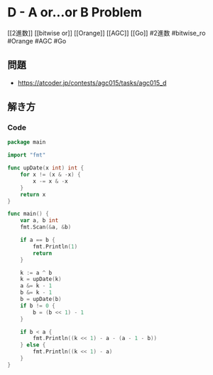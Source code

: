 # D - A or...or B Problem
[[2進数]] [[bitwise or]] [[Orange]] [[AGC]] [[Go]]
#2進数 #bitwise_ro #Orange #AGC #Go 

## 問題
- https://atcoder.jp/contests/agc015/tasks/agc015_d

## 解き方
### Code
```go
package main

import "fmt"

func upDate(x int) int {
	for x != (x & -x) {
		x -= x & -x
	}
	return x
}

func main() {
	var a, b int
	fmt.Scan(&a, &b)

	if a == b {
		fmt.Println(1)
		return
	}

	k := a ^ b
	k = upDate(k)
	a &= k - 1
	b &= k - 1
	b = upDate(b)
	if b != 0 {
		b = (b << 1) - 1
	}

	if b < a {
		fmt.Println((k << 1) - a - (a - 1 - b))
	} else {
		fmt.Println((k << 1) - a)
	}
}
```